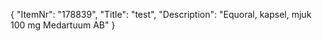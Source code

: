 {
  "ItemNr": "178839",
  "Title": "test",
  "Description": "Equoral, kapsel, mjuk 100 mg Medartuum AB"
}